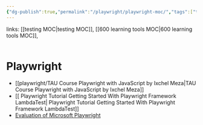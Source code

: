 ```yaml
---
{"dg-publish":true,"permalink":"/playwright/playwright-moc/","tags":["tools","moc","playwright"]}
---
```


links: [[testing MOC\|testing MOC]], [[600 learning tools MOC\|600 learning tools MOC]], 
<br ><br >

# Playwright

- [[playwright/TAU Course Playwright with JavaScript by Ixchel Meza\|TAU Course Playwright with JavaScript by Ixchel Meza]]
- [[ Playwright Tutorial Getting Started With Playwright Framework LambdaTest\| Playwright Tutorial Getting Started With Playwright Framework LambdaTest]]
- [Evaluation of Microsoft Playwright](https://phabricator.wikimedia.org/phame/post/view/231/evaluation_of_microsoft_playwright/)

<br ><br >


